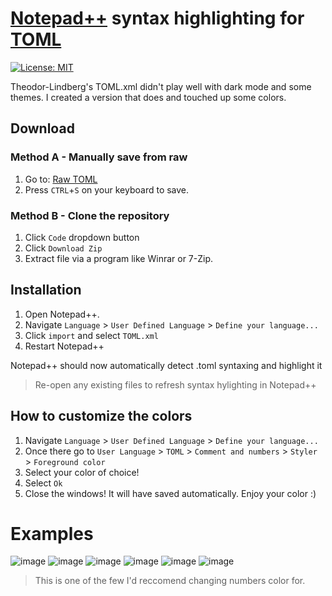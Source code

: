 # [Notepad++](https://notepad-plus-plus.org/downloads/) syntax highlighting for [TOML](https://github.com/toml-lang/toml)
[![License: MIT](https://img.shields.io/badge/License-MIT-green.svg)](LICENSE)

Theodor-Lindberg's TOML.xml didn't play well with dark mode and some themes.
I created a version that does and touched up some colors.

## Download
### Method A - Manually save from raw
1. Go to: [Raw TOML](https://raw.githubusercontent.com/SkarletShadows/NPP-TOML-Syntax/master/TOML.xml)
2. Press ```CTRL```+```S``` on your keyboard to save.

### Method B - Clone the repository
1. Click ```Code``` dropdown button
2. Click ```Download Zip```
3. Extract file via a program like Winrar or 7-Zip.

## Installation
1. Open Notepad++.
2. Navigate ```Language``` > ```User Defined Language``` > ```Define your language...```
3. Click ```import``` and select ```TOML.xml```
4. Restart Notepad++ 

Notepad++ should now automatically detect .toml syntaxing and highlight it
> Re-open any existing files to refresh syntax hylighting in Notepad++

## How to customize the colors
1. Navigate ```Language``` > ```User Defined Language``` > ```Define your language...```
2. Once there go to ```User Language``` > ```TOML``` > ```Comment and numbers``` > ```Styler``` > ```Foreground color```
3. Select your color of choice!
4. Select ```Ok```
5. Close the windows! It will have saved automatically. Enjoy your color :)

# Examples
![image](https://user-images.githubusercontent.com/49791649/194035194-013c25d4-5b7a-4780-b113-70c6fc7f8236.png)
![image](https://user-images.githubusercontent.com/49791649/194035954-a6d3d860-017c-473c-989e-95363dcac4f9.png)
![image](https://user-images.githubusercontent.com/49791649/194036097-a6beec8d-c148-44a2-8b65-31b3d7093583.png)
![image](https://user-images.githubusercontent.com/49791649/194036142-41325148-ec0f-43bf-858d-4e7c63d7a1ea.png)
![image](https://user-images.githubusercontent.com/49791649/194036282-cbca2bb8-bb51-47bd-b452-8448159f2eee.png)
![image](https://user-images.githubusercontent.com/49791649/194036306-06d5c4a0-79ad-436c-9849-65349239d0fd.png)
> This is one of the few I'd reccomend changing numbers color for.
